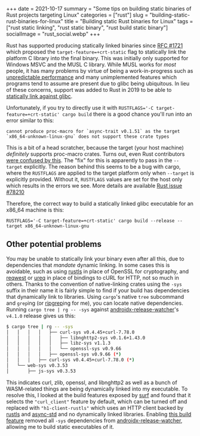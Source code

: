 +++
date = 2021-10-17
summary = "Some tips on building static binaries of Rust projects targeting Linux"
categories = ["rust"]
slug = "building-static-rust-binaries-for-linux"
title = "Building static Rust binaries for Linux"
tags = ["rust static linking", "rust static binary", "rust build static binary"]
socialImage = "rust_social.webp"
+++

Rust has supported producing statically linked binaries since [RFC #1721] which proposed the `target-feature=+crt-static` flag to statically link the platform C library into the final binary. This was initially only supported for Windows MSVC and the MUSL C library. While MUSL works for _most_ people, it
has many problems by virtue of being a work-in-progress such as [unpredictable performance] and many unimplemented features which programs tend to assume are present due to glibc being ubiquitous. In lieu of these concerns, support was added to Rust in 2019 to be able to [statically link against glibc].

Unfortunately, if you try to directly use it with `RUSTFLAGS='-C target-feature=+crt-static' cargo build` there is a good chance you'll run into an error similar to this:

```
cannot produce proc-macro for `async-trait v0.1.51` as the target `x86_64-unknown-linux-gnu` does not support these crate types
```

This is a bit of a head scratcher, because the target (your host machine) _definitely_ supports proc-macro crates. Turns out, even Rust contributors [were confused by this]. The "fix" for this is apparently to pass in the `--target` explicitly. The reason behind this seems to be a bug with cargo, where the `RUSTFLAGS` are applied to the target platform only when `--target` is explicitly provided. Without it, `RUSTFLAGS` values are set for the host only which results in the errors we see. More details are available [Rust issue #78210]

Therefore, the correct way to build a statically linked glibc executable for an x86_64 machine is this:

```shell
RUSTFLAGS='-C target-feature=+crt-static' cargo build --release --target x86_64-unknown-linux-gnu
```

## Other potential problems

You may be unable to statically link your binary even after all this, due to dependencies that _mandate_ dynamic linking. In some cases this is avoidable, such as using [rustls] in place of OpenSSL for cryptography, and [reqwest] or [ureq] in place of bindings to cURL for HTTP, not so much in others. Thanks to the convention of native-linking crates using the `-sys` suffix in their name it is fairly simple to find if your build has dependencies that dynamically link to libraries. Using `cargo`'s native `tree` subcommand and `grep`ing (or [ripgrep]ing for me), you can locate native dependencies. Running `cargo tree | rg -- -sys` against [androidx-release-watcher]'s `v4.1.0` release gives us this:

```bash
$ cargo tree | rg -- -sys
│   │   │   │   ├── curl-sys v0.4.45+curl-7.78.0
│   │   │   │   │   ├── libnghttp2-sys v0.1.6+1.43.0
│   │   │   │   │   ├── libz-sys v1.1.3
│   │   │   │   │   └── openssl-sys v0.9.66
│   │   │   │   ├── openssl-sys v0.9.66 (*)
│   │   │   ├── curl-sys v0.4.45+curl-7.78.0 (*)
│   └── web-sys v0.3.53
│       ├── js-sys v0.3.53
```

This indicates curl, zlib, openssl, and libnghttp2 as well as a bunch of WASM-related things are being dynamically linked into my executable. To resolve this, I looked at the build features exposed by [surf] and found that it selects the `"curl_client"` feature by default, which can be turned off and replaced with `"h1-client-rustls"` which uses an HTTP client backed by [rustls] and [async-std] and no dynamically linked libraries. Enabling [this build feature] removed all `-sys` dependencies from [androidx-release-watcher], allowing me to build static executables of it.

[rfc #1721]: https://github.com/rust-lang/rfcs/pull/1721
[unpredictable performance]: https://www.reddit.com/r/rust/comments/a6pna3/why_rust_uses_glibc_and_not_musl_by_default_for/ebzpzld/
[statically link against glibc]: https://github.com/rust-lang/rust/issues/65447
[were confused by this]: https://github.com/rust-lang/rust/issues/78210
[rust issue #78210]: https://github.com/rust-lang/rust/issues/78210#issuecomment-714776007
[rustls]: https://crates.io/crates/rustls
[reqwest]: https://crates.io/crates/reqwest
[ureq]: https://crates.io/crates/ureq
[ripgrep]: https://crates.io/crates/ripgrep
[androidx-release-watcher]: https://msfjarvis.dev/g/androidx-release-watcher
[surf]: https://crates.io/crates/surf
[async-std]: https://crates.io/crates/async-std
[this build feature]: https://msfjarvis.dev/g/androidx-release-watcher/b67a212106d8

